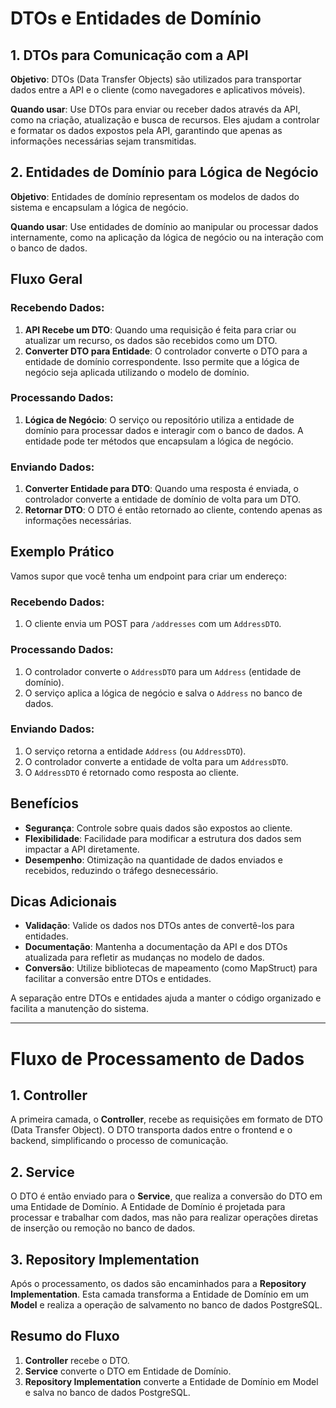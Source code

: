 # DTOs e Entidades de Domínio

## 1. DTOs para Comunicação com a API

**Objetivo**: DTOs (Data Transfer Objects) são utilizados para transportar dados entre a API e o cliente (como navegadores e aplicativos móveis).

**Quando usar**: Use DTOs para enviar ou receber dados através da API, como na criação, atualização e busca de recursos. Eles ajudam a controlar e formatar os dados expostos pela API, garantindo que apenas as informações necessárias sejam transmitidas.

## 2. Entidades de Domínio para Lógica de Negócio

**Objetivo**: Entidades de domínio representam os modelos de dados do sistema e encapsulam a lógica de negócio.

**Quando usar**: Use entidades de domínio ao manipular ou processar dados internamente, como na aplicação da lógica de negócio ou na interação com o banco de dados.

## Fluxo Geral

### Recebendo Dados:

1. **API Recebe um DTO**: Quando uma requisição é feita para criar ou atualizar um recurso, os dados são recebidos como um DTO.
2. **Converter DTO para Entidade**: O controlador converte o DTO para a entidade de domínio correspondente. Isso permite que a lógica de negócio seja aplicada utilizando o modelo de domínio.

### Processando Dados:

1. **Lógica de Negócio**: O serviço ou repositório utiliza a entidade de domínio para processar dados e interagir com o banco de dados. A entidade pode ter métodos que encapsulam a lógica de negócio.

### Enviando Dados:

1. **Converter Entidade para DTO**: Quando uma resposta é enviada, o controlador converte a entidade de domínio de volta para um DTO.
2. **Retornar DTO**: O DTO é então retornado ao cliente, contendo apenas as informações necessárias.

## Exemplo Prático

Vamos supor que você tenha um endpoint para criar um endereço:

### Recebendo Dados:

1. O cliente envia um POST para `/addresses` com um `AddressDTO`.

### Processando Dados:

1. O controlador converte o `AddressDTO` para um `Address` (entidade de domínio).
2. O serviço aplica a lógica de negócio e salva o `Address` no banco de dados.

### Enviando Dados:

1. O serviço retorna a entidade `Address` (ou `AddressDTO`).
2. O controlador converte a entidade de volta para um `AddressDTO`.
3. O `AddressDTO` é retornado como resposta ao cliente.

## Benefícios

- **Segurança**: Controle sobre quais dados são expostos ao cliente.
- **Flexibilidade**: Facilidade para modificar a estrutura dos dados sem impactar a API diretamente.
- **Desempenho**: Otimização na quantidade de dados enviados e recebidos, reduzindo o tráfego desnecessário.

## Dicas Adicionais

- **Validação**: Valide os dados nos DTOs antes de convertê-los para entidades.
- **Documentação**: Mantenha a documentação da API e dos DTOs atualizada para refletir as mudanças no modelo de dados.
- **Conversão**: Utilize bibliotecas de mapeamento (como MapStruct) para facilitar a conversão entre DTOs e entidades.

A separação entre DTOs e entidades ajuda a manter o código organizado e facilita a manutenção do sistema.

---

# Fluxo de Processamento de Dados

## 1. Controller

A primeira camada, o **Controller**, recebe as requisições em formato de DTO (Data Transfer Object). O DTO transporta dados entre o frontend e o backend, simplificando o processo de comunicação.

## 2. Service

O DTO é então enviado para o **Service**, que realiza a conversão do DTO em uma Entidade de Domínio. A Entidade de Domínio é projetada para processar e trabalhar com dados, mas não para realizar operações diretas de inserção ou remoção no banco de dados.

## 3. Repository Implementation

Após o processamento, os dados são encaminhados para a **Repository Implementation**. Esta camada transforma a Entidade de Domínio em um **Model** e realiza a operação de salvamento no banco de dados PostgreSQL.

## Resumo do Fluxo

1. **Controller** recebe o DTO.
2. **Service** converte o DTO em Entidade de Domínio.
3. **Repository Implementation** converte a Entidade de Domínio em Model e salva no banco de dados PostgreSQL.
